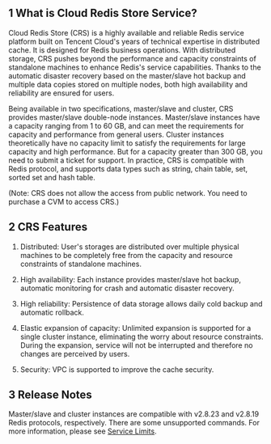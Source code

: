 ## 1 What is Cloud Redis Store Service?

Cloud Redis Store (CRS) is a highly available and reliable Redis service platform built on Tencent Cloud's years of technical expertise in distributed cache. It is designed for Redis business operations. With distributed storage, CRS pushes beyond the performance and capacity constraints of standalone machines to enhance Redis's service capabilities. Thanks to the automatic disaster recovery based on the master/slave hot backup and multiple data copies stored on multiple nodes, both high availability and reliability are ensured for users.

Being available in two specifications, master/slave and cluster, CRS provides master/slave double-node instances. Master/slave instances have a capacity ranging from 1 to 60 GB, and can meet the requirements for capacity and performance from general users. Cluster instances theoretically have no capacity limit to satisfy the requirements for large capacity and high performance. But for a capacity greater than 300 GB, you need to submit a ticket for support.
In practice, CRS is compatible with Redis protocol, and supports data types such as string, chain table, set, sorted set and hash table.

(Note: CRS does not allow the access from public network. You need to purchase a CVM to access CRS.)

## 2 CRS Features

1) Distributed: User's storages are distributed over multiple physical machines to be completely free from the capacity and resource constraints of standalone machines.

2) High availability: Each instance provides master/slave hot backup, automatic monitoring for crash and automatic disaster recovery.

3) High reliability: Persistence of data storage allows daily cold backup and automatic rollback.

4) Elastic expansion of capacity: Unlimited expansion is supported for a single cluster instance, eliminating the worry about resource constraints. During the expansion, service will not be interrupted and therefore no changes are perceived by users.

5) Security: VPC is supported to improve the cache security.

## 3 Release Notes

Master/slave and cluster instances are compatible with v2.8.23 and v2.8.19 Redis protocols, respectively. There are some unsupported commands. For more information, please see [Service Limits](/doc/product/239/使用限制).

